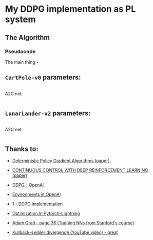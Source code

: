 # My DDPG implementation as PL system

## The Algorithm

### Pseudocode


The main thing -

## `CartPole-v0` parameters:
```

```
A2C net:
```

```

## `LunarLander-v2` parameters:
```

```
A2C net:
```

```

## Thanks to:

- [Deterministic Policy Gradient Algorithms (paper)](http://proceedings.mlr.press/v32/silver14.pdf)
- [CONTINUOUS CONTROL WITH DEEP REINFORCEMENT LEARNING (paper)](https://arxiv.org/pdf/1509.02971.pdf)
- [DDPG - OpenAI](https://spinningup.openai.com/en/latest/algorithms/ddpg.html)
- [Environments in OpenAI](https://gym.openai.com/envs/#box2d)
- [1 - DDPG implementation](https://towardsdatascience.com/deep-deterministic-policy-gradients-explained-2d94655a9b7b)

- [Optimization In Pytorch-Lightning](https://pytorch-lightning.readthedocs.io/en/latest/common/optimizers.html#automatic-optimization)
- [Adam Grad - page 36 (Training NNs from Stanford's course)](http://cs231n.stanford.edu/slides/2017/cs231n_2017_lecture7.pdf)
- [Kullback–Leibler divergence (YouTube video) - great](https://www.youtube.com/watch?v=ErfnhcEV1O8&ab_channel=Aur%C3%A9lienG%C3%A9ron)








